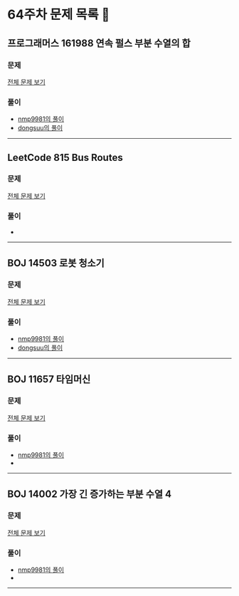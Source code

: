 # 64주차 문제 목록 📝

## 프로그래머스 161988 연속 펄스 부분 수열의 합  
### 문제
[전체 문제 보기](https://school.programmers.co.kr/learn/courses/30/lessons/161988)

### 풀이
- [nmp9981의 풀이](https://blog.naver.com/tybnasgo/223043046670)
- [dongsuu의 풀이](https://hyunn99.tistory.com/129)
___

## LeetCode 815 Bus Routes
### 문제
[전체 문제 보기](https://leetcode.com/problems/bus-routes/)

### 풀이
- 
___

## BOJ 14503 로봇 청소기
### 문제
[전체 문제 보기](https://www.acmicpc.net/problem/14503)

### 풀이
- [nmp9981의 풀이](https://blog.naver.com/tybnasgo/223044016565)
- [dongsuu의 풀이](https://hyunn99.tistory.com/128)
___

## BOJ 11657 타임머신
### 문제
[전체 문제 보기](https://www.acmicpc.net/problem/11657)

### 풀이
- [nmp9981의 풀이](https://blog.naver.com/tybnasgo/223045017180)
- 
___

## BOJ 14002 가장 긴 증가하는 부분 수열 4
### 문제
[전체 문제 보기](https://www.acmicpc.net/problem/14002)

### 풀이
- [nmp9981의 풀이](https://blog.naver.com/tybnasgo/223046134155)
- 
___
